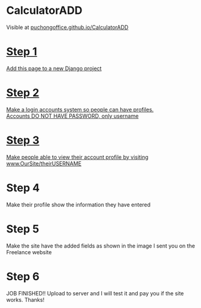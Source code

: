 # CalculatorADD

Visible at <a href="https://puchongoffice.github.io/CalculatorADD/" target="_blank">puchongoffice.github.io/CalculatorADD

# Step 1

Add this page to a new Django project

# Step 2

Make a login accounts system so people can have profiles.<br>
Accounts DO NOT HAVE PASSWORD, only username

# Step 3

Make people able to view their account profile by visiting www.OurSite/theirUSERNAME

# Step 4

Make their profile show the information they have entered

# Step 5

Make the site have the added fields as shown in the image I sent you on the Freelance website

# Step 6

JOB FINISHED!! Upload to server and I will test it and pay you if the site works. Thanks!
